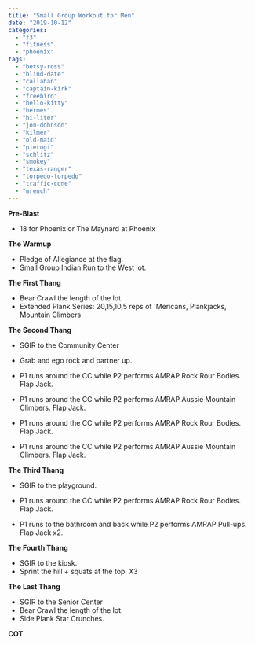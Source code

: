 ```yaml
---
title: "Small Group Workout for Men"
date: "2019-10-12"
categories: 
  - "f3"
  - "fitness"
  - "phoenix"
tags: 
  - "betsy-ross"
  - "blind-date"
  - "callahan"
  - "captain-kirk"
  - "freebird"
  - "hello-kitty"
  - "hermes"
  - "hi-liter"
  - "jon-dohnson"
  - "kilmer"
  - "old-maid"
  - "pierogi"
  - "schlitz"
  - "smokey"
  - "texas-ranger"
  - "torpedo-torpedo"
  - "traffic-cone"
  - "wrench"
---
```


**Pre-Blast**

- 18 for Phoenix or The Maynard at Phoenix

**The Warmup**

- Pledge of Allegiance at the flag.
- Small Group Indian Run to the West lot.

**The First Thang**

- Bear Crawl the length of the lot.
- Extended Plank Series: 20,15,10,5 reps of 'Mericans, Plankjacks, Mountain Climbers

**The Second Thang**

- SGIR to the Community Center

- Grab and ego rock and partner up.
- P1 runs around the CC while P2 performs AMRAP Rock Rour Bodies. Flap Jack.

- P1 runs around the CC while P2 performs AMRAP Aussie Mountain Climbers. Flap Jack.

- P1 runs around the CC while P2 performs AMRAP Rock Rour Bodies. Flap Jack.

- P1 runs around the CC while P2 performs AMRAP Aussie Mountain Climbers. Flap Jack.

**The Third Thang**

- SGIR to the playground.

- P1 runs around the CC while P2 performs AMRAP Rock Rour Bodies. Flap Jack.

- P1 runs to the bathroom and back while P2 performs AMRAP Pull-ups. Flap Jack x2.

**The Fourth Thang**

- SGIR to the kiosk.
- Sprint the hill + squats at the top. X3

**The Last Thang**

- SGIR to the Senior Center
- Bear Crawl the length of the lot.
- Side Plank Star Crunches.

**COT**
